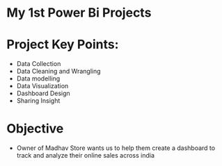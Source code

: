 # My 1st Power Bi Projects
# Project Key Points:
- Data Collection
- Data Cleaning and Wrangling
- Data modelling
- Data Visualization
- Dashboard Design
- Sharing Insight
# Objective
- Owner of Madhav Store wants us to help them create a dashboard to track and analyze their online sales across india
